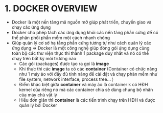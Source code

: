 # 1. DOCKER OVERVIEW
* Docker là một nền tảng mã nguồn mở giúp phát triển, chuyển giao và chạy các ứng dụng
* Docker cho phép tách các ứng dụng khỏi các nền tảng phần cứng để có thể phân phối phần mềm một cách nhanh chóng
* Giúp quản lý cơ sở hạ tầng phần cứng tương tự như cách quản lý các ứng dụng
  => Docker là một công nghệ giúp đóng gói ứng dụng cùng toàn bộ các thư viện thực thi thành 1 package duy nhất và nó có thể chạy trên bất kỳ môi trường nào
    + Các gói (packages) được tạo ra gọi là **image**
    + Khi thực thi các **image** ta có các **container** (Container có chức năng như 1 máy ảo với đầy đủ tính năng để cài đặt và chạy phàn mềm như file system, network interface, process tree... )
    + Điểm khác biệt giữa **container** và máy ảo là container k có HĐH kernel của riêng nó mà các container chia sẻ dùng chung bộ nhân của máy chủ vật lý 
    + Hiểu đơn giản thì **container** là các tiến trình chạy trên HĐH và được quản lý bởi Docker

